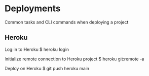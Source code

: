 # Deployments
Common tasks and CLI commands when deploying a project

## Heroku
Log in to Heroku
$ heroku login

Initialize remote connection to Heroku project
$ heroku git:remote -a <myproject>

Deploy on Heroku
$ git push heroku main


